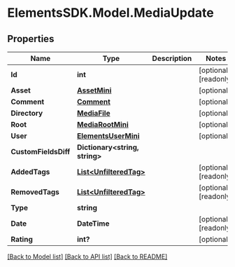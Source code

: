# ElementsSDK.Model.MediaUpdate

## Properties

Name | Type | Description | Notes
------------ | ------------- | ------------- | -------------
**Id** | **int** |  | [optional] [readonly] 
**Asset** | [**AssetMini**](AssetMini.md) |  | [optional] 
**Comment** | [**Comment**](Comment.md) |  | [optional] 
**Directory** | [**MediaFile**](MediaFile.md) |  | [optional] 
**Root** | [**MediaRootMini**](MediaRootMini.md) |  | [optional] 
**User** | [**ElementsUserMini**](ElementsUserMini.md) |  | [optional] 
**CustomFieldsDiff** | **Dictionary&lt;string, string&gt;** |  | 
**AddedTags** | [**List&lt;UnfilteredTag&gt;**](UnfilteredTag.md) |  | [optional] [readonly] 
**RemovedTags** | [**List&lt;UnfilteredTag&gt;**](UnfilteredTag.md) |  | [optional] [readonly] 
**Type** | **string** |  | 
**Date** | **DateTime** |  | [optional] [readonly] 
**Rating** | **int?** |  | [optional] 

[[Back to Model list]](../#documentation-for-models) [[Back to API list]](../#documentation-for-api-endpoints) [[Back to README]](../)

